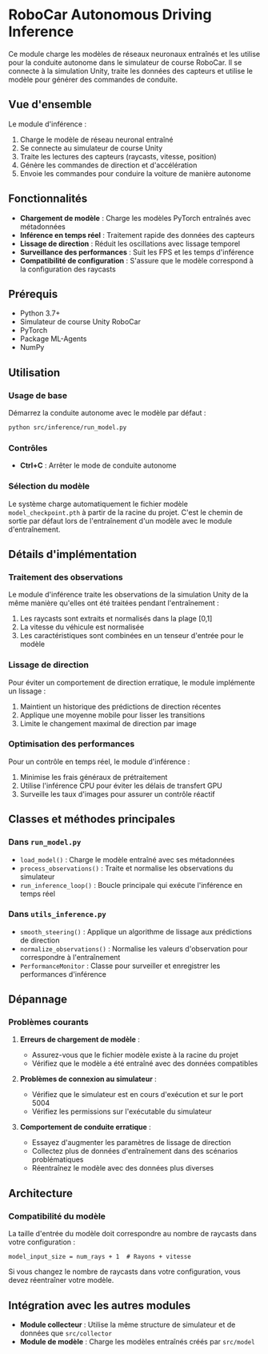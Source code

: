 # RoboCar Autonomous Driving Inference

Ce module charge les modèles de réseaux neuronaux entraînés et les utilise pour la conduite autonome dans le simulateur de course RoboCar. Il se connecte à la simulation Unity, traite les données des capteurs et utilise le modèle pour générer des commandes de conduite.

## Vue d'ensemble

Le module d'inférence :
1. Charge le modèle de réseau neuronal entraîné
2. Se connecte au simulateur de course Unity
3. Traite les lectures des capteurs (raycasts, vitesse, position)
4. Génère les commandes de direction et d'accélération
5. Envoie les commandes pour conduire la voiture de manière autonome

## Fonctionnalités

- **Chargement de modèle** : Charge les modèles PyTorch entraînés avec métadonnées
- **Inférence en temps réel** : Traitement rapide des données des capteurs
- **Lissage de direction** : Réduit les oscillations avec lissage temporel
- **Surveillance des performances** : Suit les FPS et les temps d'inférence
- **Compatibilité de configuration** : S'assure que le modèle correspond à la configuration des raycasts

## Prérequis

- Python 3.7+
- Simulateur de course Unity RoboCar
- PyTorch
- Package ML-Agents
- NumPy

## Utilisation

### Usage de base

Démarrez la conduite autonome avec le modèle par défaut :

```bash
python src/inference/run_model.py
```

### Contrôles

- **Ctrl+C** : Arrêter le mode de conduite autonome

### Sélection du modèle

Le système charge automatiquement le fichier modèle `model_checkpoint.pth` à partir de la racine du projet. C'est le chemin de sortie par défaut lors de l'entraînement d'un modèle avec le module d'entraînement.

## Détails d'implémentation

### Traitement des observations

Le module d'inférence traite les observations de la simulation Unity de la même manière qu'elles ont été traitées pendant l'entraînement :

1. Les raycasts sont extraits et normalisés dans la plage [0,1]
2. La vitesse du véhicule est normalisée
3. Les caractéristiques sont combinées en un tenseur d'entrée pour le modèle

### Lissage de direction

Pour éviter un comportement de direction erratique, le module implémente un lissage :

1. Maintient un historique des prédictions de direction récentes
2. Applique une moyenne mobile pour lisser les transitions
3. Limite le changement maximal de direction par image

### Optimisation des performances

Pour un contrôle en temps réel, le module d'inférence :

1. Minimise les frais généraux de prétraitement
2. Utilise l'inférence CPU pour éviter les délais de transfert GPU
3. Surveille les taux d'images pour assurer un contrôle réactif

## Classes et méthodes principales

### Dans `run_model.py`
- `load_model()` : Charge le modèle entraîné avec ses métadonnées
- `process_observations()` : Traite et normalise les observations du simulateur
- `run_inference_loop()` : Boucle principale qui exécute l'inférence en temps réel

### Dans `utils_inference.py`
- `smooth_steering()` : Applique un algorithme de lissage aux prédictions de direction
- `normalize_observations()` : Normalise les valeurs d'observation pour correspondre à l'entraînement
- `PerformanceMonitor` : Classe pour surveiller et enregistrer les performances d'inférence

## Dépannage

### Problèmes courants

1. **Erreurs de chargement de modèle** :
   - Assurez-vous que le fichier modèle existe à la racine du projet
   - Vérifiez que le modèle a été entraîné avec des données compatibles

2. **Problèmes de connexion au simulateur** :
   - Vérifiez que le simulateur est en cours d'exécution et sur le port 5004
   - Vérifiez les permissions sur l'exécutable du simulateur

3. **Comportement de conduite erratique** :
   - Essayez d'augmenter les paramètres de lissage de direction
   - Collectez plus de données d'entraînement dans des scénarios problématiques
   - Réentraînez le modèle avec des données plus diverses

## Architecture

### Compatibilité du modèle

La taille d'entrée du modèle doit correspondre au nombre de raycasts dans votre configuration :

```
model_input_size = num_rays + 1  # Rayons + vitesse
```

Si vous changez le nombre de raycasts dans votre configuration, vous devez réentraîner votre modèle.

## Intégration avec les autres modules

- **Module collecteur** : Utilise la même structure de simulateur et de données que `src/collector`
- **Module de modèle** : Charge les modèles entraînés créés par `src/model`
